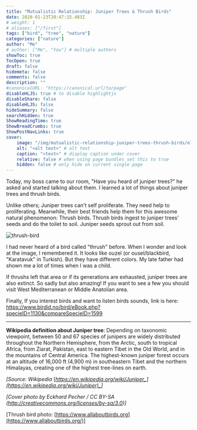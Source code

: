 ```yaml
---
title: "Mutualistic Relationship: Juniper Trees & Thrush Birds"
date: 2020-01-23T20:47:15.483Z
# weight: 1
# aliases: ["/first"]
tags: ["bird", "tree", "nature"]
categories: ["nature"]
author: "Me"
# author: ["Me", "You"] # multiple authors
showToc: true
TocOpen: true
draft: false
hidemeta: false
comments: false
description: ""
#canonicalURL: "https://canonical.url/to/page"
disableHLJS: true # to disable highlightjs
disableShare: false
disableHLJS: false
hideSummary: false
searchHidden: true
ShowReadingTime: true
ShowBreadCrumbs: true
ShowPostNavLinks: true
cover:
    image: "/img/mutualistic-relationship-juniper-trees-thrush-birds/el_hierro_sabinar.jpeg" # image path/url
    alt: "<alt text>" # alt text
    caption: "<text>" # display caption under cover
    relative: false # when using page bundles set this to true
    hidden: false # only hide on current single page
---
```


Today, my boss came to our room, "Have you heard of juniper trees?" he asked and started talking about them. I learned a lot of things about juniper trees and thrush birds.

Unlike others; Juniper trees can't self proliferate. They need help to proliferating. Meanwhile, their best friends help them for this awesome natural phenomenon: Thrush birds. Thrush birds ingest to juniper trees' seeds and do the toilet to soil. Juniper seeds sprout out from soil.

![thrush-bird](/images/thrush-bird.jpg 'thrush bird')

I had never heard of a bird called "thrush" before. When I wonder and look at the image, I remembered it. It looks like ouzel (or ousel/blackbird, "Karatavuk" in Turkish). But they have different colors. My late father had shown me a lot of times when I was a child.

If thrushs left that area or if its generations are exhausted, juniper trees are also extinct. So sadly but also amazing! If you want to see a few you should visit West Mediterranean or Middle Anatolian area.

Finally, If you interest birds and want to listen birds sounds, link is here: <https://www.birdid.no/bird/eBook.php?specieID=1130&compareSpecieID=1599>

---

**Wikipedia definition about Juniper tree**: Depending on taxonomic viewpoint, between 50 and 67 species of junipers are widely distributed throughout the Northern Hemisphere, from the Arctic, south to tropical Africa, from Ziarat, Pakistan, east to eastern Tibet in the Old World, and in the mountains of Central America. The highest-known juniper forest occurs at an altitude of 16,000 ft (4,900 m) in southeastern Tibet and the northern Himalayas, creating one of the highest tree-lines on earth.

_[Source: Wikipedia_ [_https://en.wikipedia.org/wiki/Juniper_](https://en.wikipedia.org/wiki/Juniper)_]_

_\[Cover photo by Eckhard Pecher / CC BY-SA (http://creativecommons.org/licenses/by-sa/3.0)]_

[Thrush bird photo: [https://www.allaboutbirds.org](https://www.allaboutbirds.org/)]
